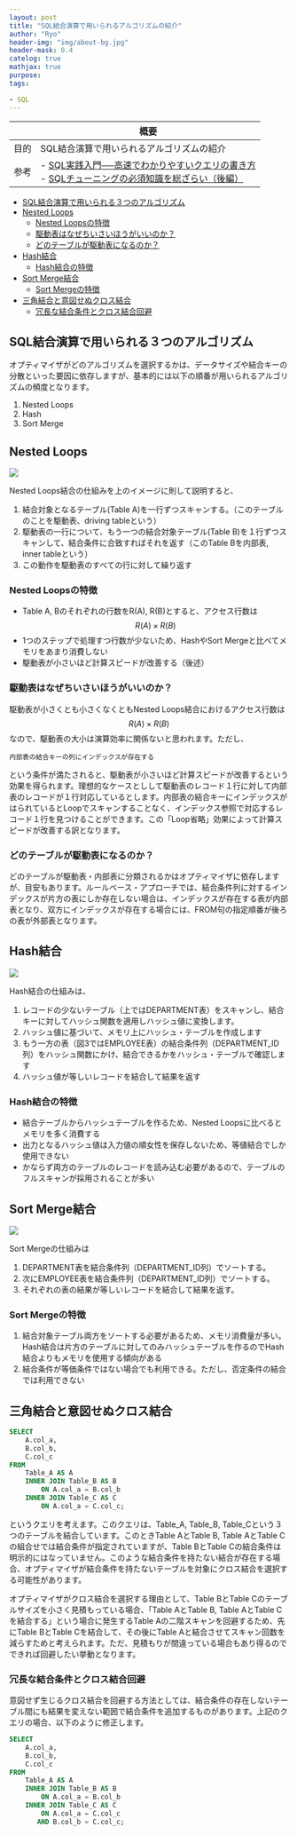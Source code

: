 ```yaml
---
layout: post
title: "SQL結合演算で用いられるアルゴリズムの紹介"
author: "Ryo"
header-img: "img/about-bg.jpg"
header-mask: 0.4
catelog: true
mathjax: true
purpose: 
tags:

- SQL
---
```




||概要|
|---|---|
|目的|SQL結合演算で用いられるアルゴリズムの紹介|
|参考|- [SQL実践入門──高速でわかりやすいクエリの書き方](https://gihyo.jp/book/2015/978-4-7741-7301-6)<br>- [SQLチューニングの必須知識を総ざらい（後編）](https://www.atmarkit.co.jp/ait/articles/0408/25/news101.html)|

<!-- START doctoc generated TOC please keep comment here to allow auto update -->
<!-- DON'T EDIT THIS SECTION, INSTEAD RE-RUN doctoc TO UPDATE -->

- [SQL結合演算で用いられる３つのアルゴリズム](#sql%E7%B5%90%E5%90%88%E6%BC%94%E7%AE%97%E3%81%A7%E7%94%A8%E3%81%84%E3%82%89%E3%82%8C%E3%82%8B%EF%BC%93%E3%81%A4%E3%81%AE%E3%82%A2%E3%83%AB%E3%82%B4%E3%83%AA%E3%82%BA%E3%83%A0)
- [Nested Loops](#nested-loops)
  - [Nested Loopsの特徴](#nested-loops%E3%81%AE%E7%89%B9%E5%BE%B4)
  - [駆動表はなぜちいさいほうがいいのか？](#%E9%A7%86%E5%8B%95%E8%A1%A8%E3%81%AF%E3%81%AA%E3%81%9C%E3%81%A1%E3%81%84%E3%81%95%E3%81%84%E3%81%BB%E3%81%86%E3%81%8C%E3%81%84%E3%81%84%E3%81%AE%E3%81%8B)
  - [どのテーブルが駆動表になるのか？](#%E3%81%A9%E3%81%AE%E3%83%86%E3%83%BC%E3%83%96%E3%83%AB%E3%81%8C%E9%A7%86%E5%8B%95%E8%A1%A8%E3%81%AB%E3%81%AA%E3%82%8B%E3%81%AE%E3%81%8B)
- [Hash結合](#hash%E7%B5%90%E5%90%88)
  - [Hash結合の特徴](#hash%E7%B5%90%E5%90%88%E3%81%AE%E7%89%B9%E5%BE%B4)
- [Sort Merge結合](#sort-merge%E7%B5%90%E5%90%88)
  - [Sort Mergeの特徴](#sort-merge%E3%81%AE%E7%89%B9%E5%BE%B4)
- [三角結合と意図せぬクロス結合](#%E4%B8%89%E8%A7%92%E7%B5%90%E5%90%88%E3%81%A8%E6%84%8F%E5%9B%B3%E3%81%9B%E3%81%AC%E3%82%AF%E3%83%AD%E3%82%B9%E7%B5%90%E5%90%88)
  - [冗長な結合条件とクロス結合回避](#%E5%86%97%E9%95%B7%E3%81%AA%E7%B5%90%E5%90%88%E6%9D%A1%E4%BB%B6%E3%81%A8%E3%82%AF%E3%83%AD%E3%82%B9%E7%B5%90%E5%90%88%E5%9B%9E%E9%81%BF)

<!-- END doctoc generated TOC please keep comment here to allow auto update -->

## SQL結合演算で用いられる３つのアルゴリズム

オプティマイザがどのアルゴリズムを選択するかは、データサイズや結合キーの分散といった要因に依存しますが、基本的には以下の順番が用いられるアルゴリズムの頻度となります。

1. Nested Loops
2. Hash
3. Sort Merge


## Nested Loops

<img src="https://github.com/ryonakimageserver/omorikaizuka/blob/master/%E3%83%96%E3%83%AD%E3%82%B0%E7%94%A8/20210410_sql_nested_loops.png?raw=true">

Nested Loops結合の仕組みを上のイメージに則して説明すると、

1. 結合対象となるテーブル(Table A)を一行ずつスキャンする。（このテーブルのことを駆動表、driving tableという）
2. 駆動表の一行について、もう一つの結合対象テーブル(Table B)を１行ずつスキャンして、結合条件に合致すればそれを返す（このTable Bを内部表, inner tableという）
3. この動作を駆動表のすべての行に対して繰り返す

### Nested Loopsの特徴

- Table A, Bのそれぞれの行数をR(A), R(B)とすると、アクセス行数は $$R(A) \times R(B)$$
- 1つのステップで処理すつ行数が少ないため、HashやSort Mergeと比べてメモリをあまり消費しない
- 駆動表が小さいほど計算スピードが改善する（後述）

### 駆動表はなぜちいさいほうがいいのか？

駆動表が小さくとも小さくなくともNested Loops結合におけるアクセス行数は $$R(A) \times R(B)$$なので、駆動表の大小は演算効率に関係ないと思われます。ただし、

```raw
内部表の結合キーの列にインデックスが存在する
```

という条件が満たされると、駆動表が小さいほど計算スピードが改善するという効果を得られます。理想的なケースとしして駆動表のレコード１行に対して内部表のレコードが１行対応しているとします。内部表の結合キーにインデックスがはられているとLoopでスキャンすることなく、インデックス参照で対応するレコード１行を見つけることができます。この「Loop省略」効果によって計算スピードが改善する訳となります。

### どのテーブルが駆動表になるのか？

どのテーブルが駆動表・内部表に分類されるかはオプティマイザに依存しますが、目安もあります。ルールベース・アプローチでは、結合条件列に対するインデックスが片方の表にしか存在しない場合は、インデックスが存在する表が内部表となり、双方にインデックスが存在する場合には、FROM句の指定順番が後ろの表が外部表となります。


## Hash結合

<img src="https://github.com/ryonakimageserver/omorikaizuka/blob/master/%E3%83%96%E3%83%AD%E3%82%B0%E7%94%A8/20210410_sql_hash_merge.png?raw=true">

Hash結合の仕組みは、

1. レコードの少ないテーブル（上ではDEPARTMENT表）をスキャンし、結合キーに対してハッシュ関数を適用しハッシュ値に変換します。
2. ハッシュ値に基づいて、メモリ上にハッシュ・テーブルを作成します
3. もう一方の表（図3ではEMPLOYEE表）の結合条件列（DEPARTMENT_ID列）をハッシュ関数にかけ、結合できるかをハッシュ・テーブルで確認します
4. ハッシュ値が等しいレコードを結合して結果を返す

### Hash結合の特徴

- 結合テーブルからハッシュテーブルを作るため、Nested Loopsに比べるとメモリを多く消費する
- 出力となるハッシュ値は入力値の順女性を保存しないため、等値結合でしか使用できない
- かならず両方のテーブルのレコードを読み込む必要があるので、テーブルのフルスキャンが採用されることが多い

## Sort Merge結合

<img src="https://github.com/ryonakimageserver/omorikaizuka/blob/master/%E3%83%96%E3%83%AD%E3%82%B0%E7%94%A8/20210410_sql_sortmerge.png?raw=true">

Sort Mergeの仕組みは

1. DEPARTMENT表を結合条件列（DEPARTMENT_ID列）でソートする。
2. 次にEMPLOYEE表を結合条件列（DEPARTMENT_ID列）でソートする。
3. それぞれの表の結果が等しいレコードを結合して結果を返す。

### Sort Mergeの特徴

1. 結合対象テーブル両方をソートする必要があるため、メモリ消費量が多い。Hash結合は片方のテーブルに対してのみハッシュテーブルを作るのでHash結合よりもメモリを使用する傾向がある
2. 結合条件が等価条件ではない場合でも利用できる。ただし、否定条件の結合では利用できない

## 三角結合と意図せぬクロス結合

```sql
SELECT
    A.col_a,
    B.col_b,
    C.col_c
FROM
    Table_A AS A
    INNER JOIN Table_B AS B
        ON A.col_a = B.col_b
    INNER JOIN Table_C AS C
        ON A.col_a = C.col_c;
```

というクエリを考えます。このクエリは、Table_A, Table_B, Table_Cという３つのテーブルを結合しています。このときTable AとTable B, Table AとTable Cの組合せでは結合条件が指定されていますが、Table BとTable Cの結合条件は明示的にはなっていません。このような結合条件を持たない結合が存在する場合、オプティマイザが結合条件を持たないテーブルを対象にクロス結合を選択する可能性があります。

オプティマイザがクロス結合を選択する理由として、Table BとTable Cのテーブルサイズを小さく見積もっている場合、「Table AとTable B, Table AとTable Cを結合する」という場合に発生するTable Aの二階スキャンを回避するため、先にTable BとTable Cを結合して、その後にTable Aと結合させてスキャン回数を減らすためと考えられます。ただ、見積もりが間違っている場合もあり得るのでできれば回避したい挙動となります。

### 冗長な結合条件とクロス結合回避

意図せず生じるクロス結合を回避する方法としては、結合条件の存在しないテーブル間にも結果を変えない範囲で結合条件を追加するものがあります。上記のクエリの場合、以下のように修正します。

```sql
SELECT
    A.col_a,
    B.col_b,
    C.col_c
FROM
    Table_A AS A
    INNER JOIN Table_B AS B
        ON A.col_a = B.col_b
    INNER JOIN Table_C AS C
        ON A.col_a = C.col_c
       AND B.col_b = C.col_c;
```
